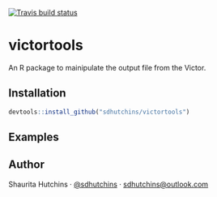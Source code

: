 [![Travis build status](https://travis-ci.org/sdhutchins/victortools.svg?branch=master)](https://travis-ci.org/sdhutchins/victortools)

# victortools

An R package to mainipulate the output file from the Victor.

## Installation

```r
devtools::install_github("sdhutchins/victortools")
```

## Examples


## Author

Shaurita Hutchins · [@sdhutchins](https://github.com/sdhutchins) · [sdhutchins@outlook.com](mailto:sdhutchins@outlook.com)
